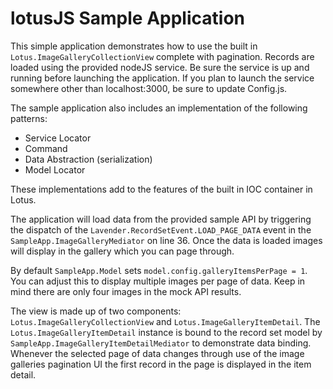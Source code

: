 lotusJS Sample Application
=============

This simple application demonstrates how to use the built in `Lotus.ImageGalleryCollectionView` complete with pagination. Records are loaded using the provided nodeJS service. Be sure the service is up and running before launching the application. If you plan to launch the service somewhere other than localhost:3000, be sure to update Config.js.

The sample application also includes an implementation of the following patterns:

- Service Locator
- Command
- Data Abstraction (serialization)
- Model Locator

These implementations add to the features of the built in IOC container in Lotus.

The application will load data from the provided sample API by triggering the dispatch of the `Lavender.RecordSetEvent.LOAD_PAGE_DATA` event in the `SampleApp.ImageGalleryMediator` on line 36. Once the data is loaded images will display in the gallery which you can page through.

By default `SampleApp.Model` sets `model.config.galleryItemsPerPage = 1`. You can adjust this to display multiple images per page of data. Keep in mind there are only four images in the mock API results.

The view is made up of two components: `Lotus.ImageGalleryCollectionView` and `Lotus.ImageGalleryItemDetail`. The `Lotus.ImageGalleryItemDetail` instance is bound to the record set model by `SampleApp.ImageGalleryItemDetailMediator` to demonstrate data binding. Whenever the selected page of data changes through use of the image galleries pagination UI the first record in the page is displayed in the item detail.
